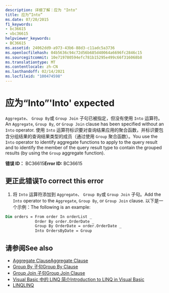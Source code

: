 ```yaml
---
description: 详细了解：应为 "Into"
title: 应为“Into”
ms.date: 07/20/2015
f1_keywords:
- bc36615
- vbc36615
helpviewer_keywords:
- BC36615
ms.assetid: 24062dd9-a973-43b6-88d3-c11adc5a3736
ms.openlocfilehash: 04b5636c94c72d56b685d40064a6696fc2846c15
ms.sourcegitcommit: 10e719780594efc781b15295e499c66f316068b8
ms.translationtype: MT
ms.contentlocale: zh-CN
ms.lasthandoff: 02/14/2021
ms.locfileid: "100474598"
---
```

# <a name="into-expected"></a><span data-ttu-id="256f1-103">应为“Into”</span><span class="sxs-lookup"><span data-stu-id="256f1-103">'Into' expected</span></span>

<span data-ttu-id="256f1-104">`Aggregate`、 `Group By`或 `Group Join` 子句已被指定，但没有使用 `Into` 运算符。</span><span class="sxs-lookup"><span data-stu-id="256f1-104">An `Aggregate`, `Group By`, or `Group Join` clause has been specified without an `Into` operator.</span></span> <span data-ttu-id="256f1-105">使用 `Into` 运算符标识要对查询结果应用的聚合函数，并标识要包含分组结果的查询结果类型的成员（通过使用 `Group` 聚合函数）。</span><span class="sxs-lookup"><span data-stu-id="256f1-105">You use the `Into` operator to identify aggregate functions to apply to the query result and to identify the member of the query result type to contain the grouped results (by using the `Group` aggregate function).</span></span>  
  
 <span data-ttu-id="256f1-106">**错误 ID：** BC36615</span><span class="sxs-lookup"><span data-stu-id="256f1-106">**Error ID:** BC36615</span></span>  
  
## <a name="to-correct-this-error"></a><span data-ttu-id="256f1-107">更正此错误</span><span class="sxs-lookup"><span data-stu-id="256f1-107">To correct this error</span></span>  

1. <span data-ttu-id="256f1-108">将 `Into` 运算符添加到 `Aggregate`、 `Group By`或 `Group Join` 子句。</span><span class="sxs-lookup"><span data-stu-id="256f1-108">Add the `Into` operator to the `Aggregate`, `Group By`, or `Group Join` clause.</span></span> <span data-ttu-id="256f1-109">以下是一个示例：</span><span class="sxs-lookup"><span data-stu-id="256f1-109">The following is an example:</span></span>  

```vb  
Dim orders = From order In orderList _  
             Order By order.OrderDate _  
             Group By OrderDate = order.OrderDate _  
             Into OrdersByDate = Group  
```  
  
## <a name="see-also"></a><span data-ttu-id="256f1-110">请参阅</span><span class="sxs-lookup"><span data-stu-id="256f1-110">See also</span></span>

- [<span data-ttu-id="256f1-111">Aggregate Clause</span><span class="sxs-lookup"><span data-stu-id="256f1-111">Aggregate Clause</span></span>](../language-reference/queries/aggregate-clause.md)
- [<span data-ttu-id="256f1-112">Group By 子句</span><span class="sxs-lookup"><span data-stu-id="256f1-112">Group By Clause</span></span>](../language-reference/queries/group-by-clause.md)
- [<span data-ttu-id="256f1-113">Group Join 子句</span><span class="sxs-lookup"><span data-stu-id="256f1-113">Group Join Clause</span></span>](../language-reference/queries/group-join-clause.md)
- [<span data-ttu-id="256f1-114">Visual Basic 中的 LINQ 简介</span><span class="sxs-lookup"><span data-stu-id="256f1-114">Introduction to LINQ in Visual Basic</span></span>](../programming-guide/language-features/linq/introduction-to-linq.md)
- [<span data-ttu-id="256f1-115">LINQ</span><span class="sxs-lookup"><span data-stu-id="256f1-115">LINQ</span></span>](../programming-guide/language-features/linq/index.md)

